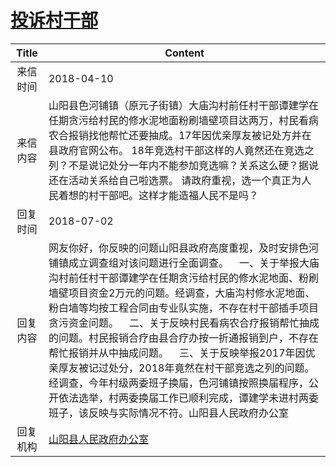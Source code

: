 # <a href="http://www.shangluo.gov.cn/zmhd/ldxxxx.jsp?urltype=leadermail.LeaderMailContentUrl&wbtreeid=1112&leadermailid=4641">投诉村干部</a>
| Title |                                                                                                                                                                   Content                                                                                                                                                                    |
|:-----:|----------------------------------------------------------------------------------------------------------------------------------------------------------------------------------------------------------------------------------------------------------------------------------------------------------------------------------------------|
| 来信时间  | 2018-04-10                                                                                                                                                                                                                                                                                                                                   |
| 来信内容  | 山阳县色河铺镇（原元子街镇）大庙沟村前任村干部谭建学在任期贪污给村民的修水泥地面粉刷墙壁项目达两万，村民看病农合报销找他帮忙还要抽成。17年因优亲厚友被记处方并在县政府官网公布。 18年竞选村干部这样的人竟然还在竞选之列？不是说记处分一年内不能参加竞选嘛？关系这么硬？据说还在活动关系给自己啦选票。 请政府重视，选一个真正为人民着想的村干部吧。这样才能造福人民不是吗？                                                                                                                                                     |
| 回复时间  | 2018-07-02                                                                                                                                                                                                                                                                                                                                   |
| 回复内容  | 网友你好，你反映的问题山阳县政府高度重视，及时安排色河铺镇成立调查组对该问题进行全面调查。    一、关于举报大庙沟村前任村干部谭建学在任期贪污给村民的修水泥地面、粉刷墙壁项目资金2万元的问题。经调查，大庙沟村修水泥地面、粉白墙等均按工程合同由专业队实施，不存在村干部插手项目贪污资金问题。    二、关于反映村民看病农合疗报销帮忙抽成的问题。村民报销合疗由县合疗办按一折通报销到户，不存在帮忙报销并从中抽成问题。    三、关于反映举报2017年因优亲厚友被记过处分，2018年竟然在村干部竞选之列的问题。经调查，今年村级两委班子换届，色河铺镇按照换届程序，公开依法选举，村两委换届工作已顺利完成，谭建学未进村两委班子，该反映与实际情况不符。山阳县人民政府办公室 |
| 回复机构  | <a href="../../categories/agencies/山阳县人民政府办公室.md">山阳县人民政府办公室</a>                                                                                                                                                                                                                                                                             |